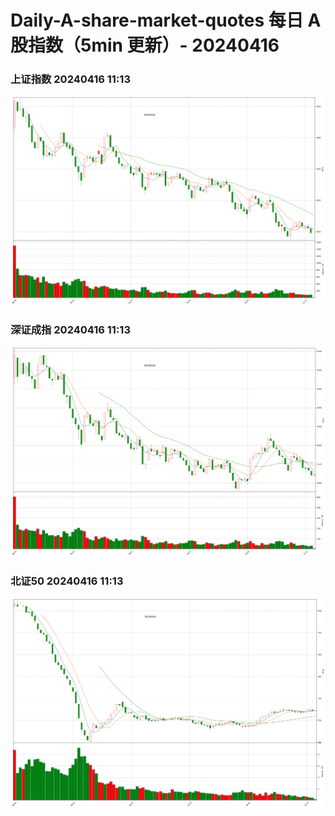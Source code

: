 
# Daily-A-share-market-quotes 每日 A 股指数（5min 更新）- 20240416

### 上证指数 20240416 11:13
![](./fig/2024/4/20240416-sh000001.png)

### 深证成指 20240416 11:13
![](./fig/2024/4/20240416-sz399001.png)

### 北证50 20240416 11:13
![](./fig/2024/4/20240416-bj899050.png)
